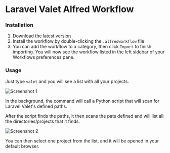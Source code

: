# Laravel Valet Alfred Workflow

### Installation
1. [Download the latest version](https://github.com/thebugsoftware/alfred-laravel-valet/releases/downloads/v0.0.1/laravel-valet.alfredworkflow)
2. Install the workflow by double-clicking the `.alfredworkflow` file
3. You can add the workflow to a category, then click `Import` to finish importing. You will now see the workflow listed in the left sidebar of your Workflows preferences pane.

### Usage

Just type `valet` and you will see a list with all your projects.

![Screenshot 1](https://raw.githubusercontent.com/thebugsoftware/alfred-laravel-valet/master/screenshots/screenshot-1.png)

In the background, the command will call a Python script that will scan for Laravel Valet's defined paths.

After the script finds the paths, it then scans the pats defined and will list all the directories/projects that it finds.

![Screenshot 2](https://raw.githubusercontent.com/thebugsoftware/alfred-laravel-valet/master/screenshots/screenshot-2.png)

You can then select one project from the list, and it will be opened in your default browser.

